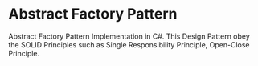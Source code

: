 # Abstract Factory Pattern
Abstract Factory Pattern Implementation in C#. This Design Pattern obey the SOLID Principles such as Single Responsibility Principle, Open-Close Principle.
